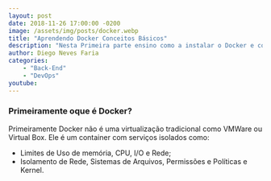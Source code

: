 ```yaml
---
layout: post
date: 2018-11-26 17:00:00 -0200
image: /assets/img/posts/docker.webp
title: "Aprendendo Docker Conceitos Básicos"
description: "Nesta Primeira parte ensino como a instalar o Docker e comandos básicos para sua implementação."
author: Diego Neves Faria
categories: 
    - "Back-End"
    - "DevOps"
youtube:
---
```


<h3><b>Primeiramente oque é Docker?</b></h3>

Primeiramente Docker não é uma virtualização tradicional como VMWare ou Virtual Box. Ele é um container com serviços isolados como:
 * Limites de Uso de memória, CPU, I/O e Rede;
 * Isolamento de Rede, Sistemas de Arquivos, Permissões e Políticas e Kernel.
 
